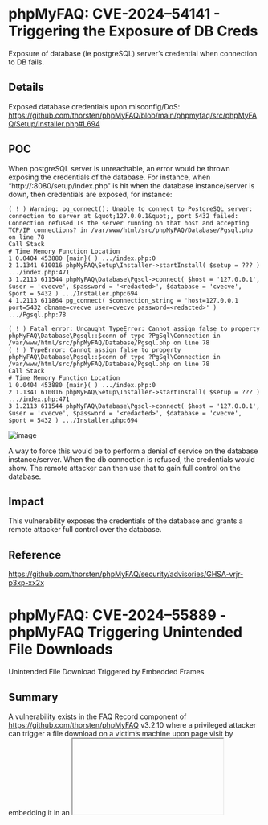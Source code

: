 # phpMyFAQ: CVE-2024–54141 - Triggering the Exposure of DB Creds
Exposure of database (ie postgreSQL) server’s credential when connection to DB fails.

## Details
Exposed database credentials upon misconfig/DoS: https://github.com/thorsten/phpMyFAQ/blob/main/phpmyfaq/src/phpMyFAQ/Setup/Installer.php#L694

## POC
When postgreSQL server is unreachable, an error would be thrown exposing the credentials of the database. For instance, when “http://:8080/setup/index.php" is hit when the database instance/server is down, then credentials are exposed, for instance:
```
( ! ) Warning: pg_connect(): Unable to connect to PostgreSQL server: connection to server at &quot;127.0.0.1&quot;, port 5432 failed: Connection refused Is the server running on that host and accepting TCP/IP connections? in /var/www/html/src/phpMyFAQ/Database/Pgsql.php on line 78
Call Stack
# Time Memory Function Location
1 0.0404 453880 {main}( ) .../index.php:0
2 1.1341 610016 phpMyFAQ\Setup\Installer->startInstall( $setup = ??? ) .../index.php:471
3 1.2113 611544 phpMyFAQ\Database\Pgsql->connect( $host = '127.0.0.1', $user = 'cvecve', $password = '<redacted>', $database = 'cvecve', $port = 5432 ) .../Installer.php:694
4 1.2113 611864 pg_connect( $connection_string = 'host=127.0.0.1 port=5432 dbname=cvecve user=cvecve password=<redacted>' ) .../Pgsql.php:78

( ! ) Fatal error: Uncaught TypeError: Cannot assign false to property phpMyFAQ\Database\Pgsql::$conn of type ?PgSql\Connection in /var/www/html/src/phpMyFAQ/Database/Pgsql.php on line 78
( ! ) TypeError: Cannot assign false to property phpMyFAQ\Database\Pgsql::$conn of type ?PgSql\Connection in /var/www/html/src/phpMyFAQ/Database/Pgsql.php on line 78
Call Stack
# Time Memory Function Location
1 0.0404 453880 {main}( ) .../index.php:0
2 1.1341 610016 phpMyFAQ\Setup\Installer->startInstall( $setup = ??? ) .../index.php:471
3 1.2113 611544 phpMyFAQ\Database\Pgsql->connect( $host = '127.0.0.1', $user = 'cvecve', $password = '<redacted>', $database = 'cvecve', $port = 5432 ) .../Installer.php:694
```

![image](https://github.com/user-attachments/assets/4035624f-24e9-4609-a684-0c12c1953078)

A way to force this would be to perform a denial of service on the database instance/server. When the db connection is refused, the credentials would show. The remote attacker can then use that to gain full control on the database.

## Impact
This vulnerability exposes the credentials of the database and grants a remote attacker full control over the database.

## Reference
https://github.com/thorsten/phpMyFAQ/security/advisories/GHSA-vrjr-p3xp-xx2x

# phpMyFAQ: CVE-2024–55889 - phpMyFAQ Triggering Unintended File Downloads

Unintended File Download Triggered by Embedded Frames

## Summary
A vulnerability exists in the FAQ Record component of https://github.com/thorsten/phpMyFAQ v3.2.10 where a privileged attacker can trigger a file download on a victim’s machine upon page visit by embedding it in an <iframe> element without user interaction or explicit consent.

## Details
In http://localhost/admin/index.php?action=editentry&id=20&lang=en, where a FAQ record is either created or edited, an attacker can insert an iframe, as “source code”, pointing to a prior “malicious” attachment that the attacker has uploaded via FAQ “new attachment” upload, such that any page visits to this FAQ will trigger an automated download (from the edit screen, download is automated; from the faq page view as a normal user, depending on the browser, a pop up confirmation may be presented before the actual download. Firebox browser, for instance, does not require any interactions).

![image](https://github.com/user-attachments/assets/8cdb4eca-4396-4c16-a901-c63dfc565cab)

## POC
1. create a new FAQ record and upload a “malicious” file — in my case, I uploaded an eicar file. Take note of the uri, ie “index.php?action=attachment&id=2”
2. in the FAQ record, insert a “source code” blob using the “< >” button
3. insert in the following snippet and save FAQ record:
```
<p><iframe src="index.php?action=attachment&id=2"></iframe></p>
```
![image](https://github.com/user-attachments/assets/8a5ab341-af66-42e1-9768-3201356746e8)

Once the edit page reloads, the malicious code will be downloaded onto the local machine without user interaction:

![image](https://github.com/user-attachments/assets/6be31e91-8cbe-46b5-b390-317e637cff25)

## Weakness
CWE-451

## CVSS v3
4.9

## Impact 
Malicious code or binaries could be dropped on visitors’ machines when visiting the FAQ platform. Take a worm or ransomware for instance.

## Reference
https://github.com/thorsten/phpMyFAQ/security/advisories/GHSA-m3r7-8gw7-qwvc


# phpMyFAQ: CVE-2024–56199 - Stored HTML Injection
## Summary
Due to insufficient validation on the content of new FAQ posts for the phpmyfaq project, it is possible for authenticated users to inject malicious HTML or JavaScript code that can impact other users viewing the FAQ. This vulnerability arises when user-provided inputs in FAQ entries are not sanitized or escaped before being rendered on the page.

## Details
An attacker can inject malicious HTML content into the FAQ editor at http://localhost/admin/index.php?action=editentry, resulting in a complete disruption of the FAQ page’s user interface. By injecting malformed HTML elements styled to cover the entire screen, an attacker can render the page unusable. This injection manipulates the page structure by introducing overlapping buttons, images, and iframes, breaking the intended layout and functionality.

**CVSS v3**: 5.2 / 10
**CWE-80**: Improper Neutralization of Script-Related HTML Tags in a Web Page

## POC
1. In the source code of a FAQ Q&A post, insert the likes of this snippet:
```
<p>&lt;--`<img src="&#96;"> --!&gt;</p>
<div style="position: absolute; top: 0; left: 0; width: 100%; height: 100%;"><form><button>HTML INJECTION 1<img> <img> <img> <img> <iframe></iframe></button>
<div style="xg-p: absolute; top: 0; left: 0; width: 100%; height: 100%;">x</div>
<button>HTML INJECTION 2<iframe></iframe> <iframe></iframe> </button></form></div>
```
![image](https://github.com/user-attachments/assets/42fcd335-c55b-4a74-8361-382dd76c2336)

2. A normal user would see the broken FAQ page, or otherwise manipulated by the attacker to present a different malicious page:
![image](https://github.com/user-attachments/assets/d666bc66-a8cc-4fa5-8aa7-aa380e03745d)

## Impact
Exploiting this issue can lead to Denial of Service for legitimate users, damage to the user experience, and potential abuse in phishing or defacement attacks.

## Reference
https://github.com/thorsten/phpMyFAQ/security/advisories/GHSA-ww33-jppq-qfrp
